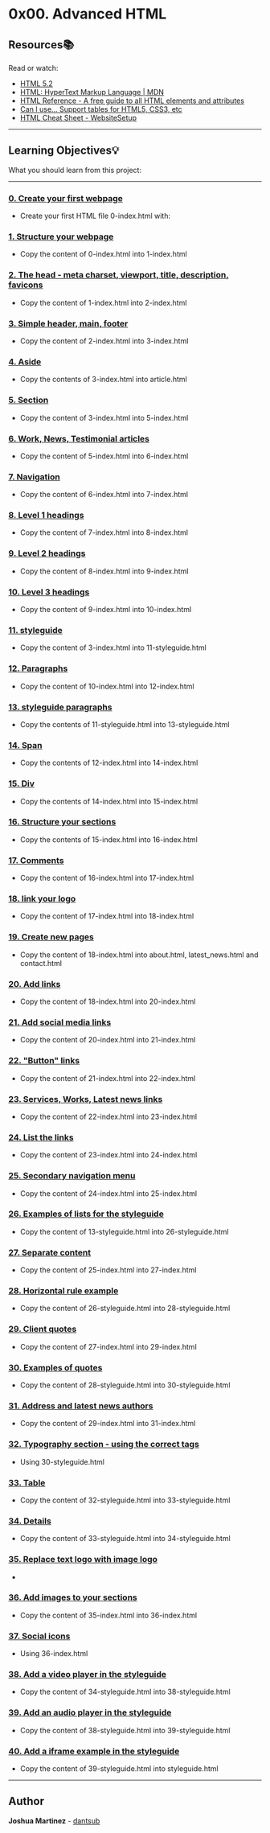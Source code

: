 # 0x00. Advanced HTML

## Resources:books:

Read or watch:

* [HTML 5.2](https://intranet.hbtn.io/rltoken/0qrWxRjFnohd-DMZwIakuA)
* [HTML: HyperText Markup Language | MDN](https://intranet.hbtn.io/rltoken/M-CcOLx8YG8znnc4qxSscg)
* [HTML Reference - A free guide to all HTML elements and attributes](https://intranet.hbtn.io/rltoken/5O-P-PsGJ5tXOOmKZwTNvg)
* [Can I use… Support tables for HTML5, CSS3, etc](https://intranet.hbtn.io/rltoken/qonyw8QCI9Bf8jjiib9tug)
* [HTML Cheat Sheet - WebsiteSetup](https://intranet.hbtn.io/rltoken/IL-IEL5JBB6FuDME5oZNRQ)

---

## Learning Objectives:bulb:

What you should learn from this project:

---

### [0. Create your first webpage](./0-index.html)

* Create your first HTML file 0-index.html with:

### [1. Structure your webpage](./1-index.html)

* Copy the content of 0-index.html into 1-index.html

### [2. The head - meta charset, viewport, title, description, favicons](./2-index.html)

* Copy the content of 1-index.html into 2-index.html

### [3. Simple header, main, footer](./3-index.html)

* Copy the content of 2-index.html into 3-index.html

### [4. Aside](./article.html)

* Copy the contents of 3-index.html into article.html

### [5. Section](./5-index.html)

* Copy the content of 3-index.html into 5-index.html

### [6. Work, News, Testimonial articles](./6-index.html)

* Copy the content of 5-index.html into 6-index.html

### [7. Navigation](./7-index.html)

* Copy the content of 6-index.html into 7-index.html

### [8. Level 1 headings](./8-index.html)

* Copy the content of 7-index.html into 8-index.html

### [9. Level 2 headings](./9-index.html)

* Copy the content of 8-index.html into 9-index.html

### [10. Level 3 headings](./10-index.html)

* Copy the content of 9-index.html into 10-index.html

### [11. styleguide](./11-styleguide.html)

* Copy the content of 3-index.html into 11-styleguide.html

### [12. Paragraphs](./12-index.html)

* Copy the content of 10-index.html into 12-index.html

### [13. styleguide paragraphs](./13-styleguide.html)

* Copy the contents of 11-styleguide.html into 13-styleguide.html

### [14. Span](./14-index.html)

* Copy the contents of 12-index.html into 14-index.html

### [15. Div](./15-index.html)

* Copy the contents of 14-index.html into 15-index.html

### [16. Structure your sections](./16-index.html)

* Copy the contents of 15-index.html into 16-index.html

### [17. Comments](./17-index.html)

* Copy the content of 16-index.html into 17-index.html

### [18. link your logo](./18-index.html)

* Copy the content of 17-index.html into 18-index.html

### [19. Create new pages](./about.html)

* Copy the content of 18-index.html into about.html, latest_news.html and contact.html

### [20. Add links](./20-index.html)

* Copy the content of 18-index.html into 20-index.html

### [21. Add social media links](./21-index.html)

* Copy the content of 20-index.html into 21-index.html

### [22. "Button" links](./22-index.html)

* Copy the content of 21-index.html into 22-index.html

### [23. Services, Works, Latest news links](./23-index.html)

* Copy the content of 22-index.html into 23-index.html

### [24. List the links](./24-index.html)

* Copy the content of 23-index.html into 24-index.html

### [25. Secondary navigation menu](./25-index.html)

* Copy the content of 24-index.html into 25-index.html

### [26. Examples of lists for the styleguide](./26-styleguide.html)

* Copy the content of 13-styleguide.html into 26-styleguide.html

### [27. Separate content](./27-index.html)

* Copy the content of 25-index.html into 27-index.html

### [28. Horizontal rule example](./28-styleguide.html)

* Copy the content of 26-styleguide.html into 28-styleguide.html

### [29. Client quotes](./29-index.html)

* Copy the content of 27-index.html into 29-index.html

### [30. Examples of quotes](./30-styleguide.html)

* Copy the content of 28-styleguide.html into 30-styleguide.html

### [31. Address and latest news authors](./31-index.html)

* Copy the content of 29-index.html into 31-index.html

### [32. Typography section - using the correct tags](./32-styleguide.html)

* Using 30-styleguide.html

### [33. Table](./33-styleguide.html)

* Copy the content of 32-styleguide.html into 33-styleguide.html

### [34. Details](./34-styleguide.html)

* Copy the content of 33-styleguide.html into 34-styleguide.html

### [35. Replace text logo with image logo](./35-index.html)

*

### [36. Add images to your sections](./36-index.html)

* Copy the content of 35-index.html into 36-index.html

### [37. Social icons](./index.html)

* Using 36-index.html

### [38. Add a video player in the styleguide](./38-styleguide.html)

* Copy the content of 34-styleguide.html into 38-styleguide.html

### [39. Add an audio player in the styleguide](./39-styleguide.html)

* Copy the content of 38-styleguide.html into 39-styleguide.html

### [40. Add a iframe example in the styleguide](./styleguide.html)

* Copy the content of 39-styleguide.html into styleguide.html

---

## Author

**Joshua Martinez** - [dantsub](https://www.github.com/dantsub)

